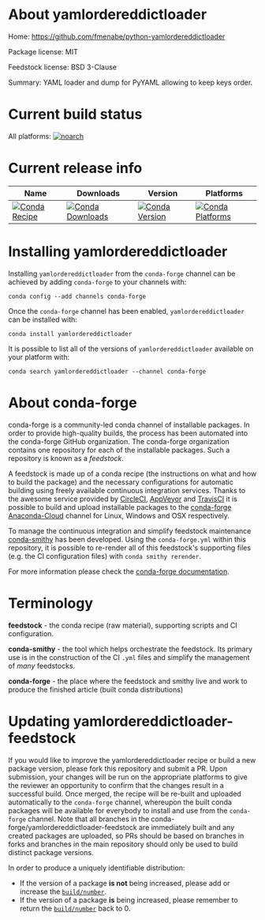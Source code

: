 About yamlordereddictloader
===========================

Home: https://github.com/fmenabe/python-yamlordereddictloader

Package license: MIT

Feedstock license: BSD 3-Clause

Summary: YAML loader and dump for PyYAML allowing to keep keys order.



Current build status
====================

All platforms:
[![noarch](https://img.shields.io/circleci/project/github/conda-forge/yamlordereddictloader-feedstock/master.svg?label=noarch)](https://circleci.com/gh/conda-forge/yamlordereddictloader-feedstock)

Current release info
====================

| Name | Downloads | Version | Platforms |
| --- | --- | --- | --- |
| [![Conda Recipe](https://img.shields.io/badge/recipe-yamlordereddictloader-green.svg)](https://anaconda.org/conda-forge/yamlordereddictloader) | [![Conda Downloads](https://img.shields.io/conda/dn/conda-forge/yamlordereddictloader.svg)](https://anaconda.org/conda-forge/yamlordereddictloader) | [![Conda Version](https://img.shields.io/conda/vn/conda-forge/yamlordereddictloader.svg)](https://anaconda.org/conda-forge/yamlordereddictloader) | [![Conda Platforms](https://img.shields.io/conda/pn/conda-forge/yamlordereddictloader.svg)](https://anaconda.org/conda-forge/yamlordereddictloader) |

Installing yamlordereddictloader
================================

Installing `yamlordereddictloader` from the `conda-forge` channel can be achieved by adding `conda-forge` to your channels with:

```
conda config --add channels conda-forge
```

Once the `conda-forge` channel has been enabled, `yamlordereddictloader` can be installed with:

```
conda install yamlordereddictloader
```

It is possible to list all of the versions of `yamlordereddictloader` available on your platform with:

```
conda search yamlordereddictloader --channel conda-forge
```


About conda-forge
=================

conda-forge is a community-led conda channel of installable packages.
In order to provide high-quality builds, the process has been automated into the
conda-forge GitHub organization. The conda-forge organization contains one repository
for each of the installable packages. Such a repository is known as a *feedstock*.

A feedstock is made up of a conda recipe (the instructions on what and how to build
the package) and the necessary configurations for automatic building using freely
available continuous integration services. Thanks to the awesome service provided by
[CircleCI](https://circleci.com/), [AppVeyor](https://www.appveyor.com/)
and [TravisCI](https://travis-ci.org/) it is possible to build and upload installable
packages to the [conda-forge](https://anaconda.org/conda-forge)
[Anaconda-Cloud](https://anaconda.org/) channel for Linux, Windows and OSX respectively.

To manage the continuous integration and simplify feedstock maintenance
[conda-smithy](https://github.com/conda-forge/conda-smithy) has been developed.
Using the ``conda-forge.yml`` within this repository, it is possible to re-render all of
this feedstock's supporting files (e.g. the CI configuration files) with ``conda smithy rerender``.

For more information please check the [conda-forge documentation](https://conda-forge.org/docs/).

Terminology
===========

**feedstock** - the conda recipe (raw material), supporting scripts and CI configuration.

**conda-smithy** - the tool which helps orchestrate the feedstock.
                   Its primary use is in the construction of the CI ``.yml`` files
                   and simplify the management of *many* feedstocks.

**conda-forge** - the place where the feedstock and smithy live and work to
                  produce the finished article (built conda distributions)


Updating yamlordereddictloader-feedstock
========================================

If you would like to improve the yamlordereddictloader recipe or build a new
package version, please fork this repository and submit a PR. Upon submission,
your changes will be run on the appropriate platforms to give the reviewer an
opportunity to confirm that the changes result in a successful build. Once
merged, the recipe will be re-built and uploaded automatically to the
`conda-forge` channel, whereupon the built conda packages will be available for
everybody to install and use from the `conda-forge` channel.
Note that all branches in the conda-forge/yamlordereddictloader-feedstock are
immediately built and any created packages are uploaded, so PRs should be based
on branches in forks and branches in the main repository should only be used to
build distinct package versions.

In order to produce a uniquely identifiable distribution:
 * If the version of a package **is not** being increased, please add or increase
   the [``build/number``](https://conda.io/docs/user-guide/tasks/build-packages/define-metadata.html#build-number-and-string).
 * If the version of a package **is** being increased, please remember to return
   the [``build/number``](https://conda.io/docs/user-guide/tasks/build-packages/define-metadata.html#build-number-and-string)
   back to 0.
